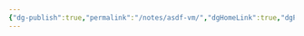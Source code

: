 ```yaml
---
{"dg-publish":true,"permalink":"/notes/asdf-vm/","dgHomeLink":true,"dgPassFrontmatter":false,"dgShowBacklinks":true,"dgShowLocalGraph":false}
---
```




